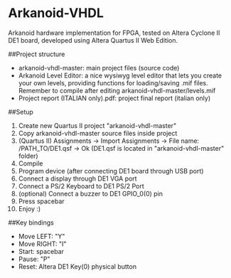 # Arkanoid-VHDL
Arkanoid hardware implementation for FPGA, tested on Altera Cyclone II DE1 board, developed using Altera Quartus II Web Edition.

##Project structure
* arkanoid-vhdl-master: main project files (source code)
* Arkanoid Level Editor: a nice wysiwyg level editor that lets you create your own levels, 
providing functions for loading/saving .mif files. Remember to compile after editing arkanoid-vhdl-master/levels.mif
* Project report (ITALIAN only).pdf: project final report (italian only)

##Setup
1. Create new Quartus II project "arkanoid-vhdl-master"
2. Copy arkanoid-vhdl-master source files inside project
3. (Quartus II) Assignments -> Import Assignments -> File name: /PATH_TO/DE1.qsf -> Ok (DE1.qsf is located in "arkanoid-vhdl-master" folder)
3. Compile
4. Program device (after connecting DE1 board through USB port)
5. Connect a display through DE1 VGA port
6. Connect a PS/2 Keyboard to DE1 PS/2 Port
7. (optional) Connect a buzzer to DE1 GPIO_0(0) pin
8. Press spacebar
9. Enjoy :)


##Key bindings
* Move LEFT: "Y"
* Move RIGHT: "I"
* Start: spacebar
* Pause: "P"
* Reset: Altera DE1 Key(0) physical button
